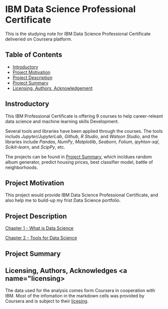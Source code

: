 # IBM Data Science Professional Certificate

This is the studying note for IBM Data Science Professional Certificate deliveried on Coursera platform. 

## Table of Contents 
* [Introductory](#Introductory)
* [Project Motivation](#motivation)
* [Project Description](#description)
* [Project Summary](#summary)
* [Licensing, Authors, Acknowledgement](#licensing)

## Instroductory
This IBM Professional Certificate is offering 9 courses to help career-releant data science and machine learning skills Development.

Several tools and libraries have been applied through the courses. The tools includs *Jupyter/JupyterLab*, *Github*, *R Studio*, and *Watson Studio*, and the libraries include *Pandas*, *NumPy*, *Matplotlib*, *Seaborn*, *Folium*, *ipyhton-sql*, *Scikit-learn*, and *ScipPy*, etc. 

The projects can be found in [Project Summary](), which incldues random album generator, predict housing prices, best classifier model, battle of neighborhoods. 

## Project Motivation <a name="motivation"></a>
This project would provide IBM Data Science Professional Certificate, and also help me to build-up my frist Data Science portfolio. 

## Project Description <a name="description"></a>
[Chapter 1 - What is Data Science](https://github.com/wtbrissy/IBM-Data-Science-Coursera/blob/draft/Project%20Description%20/1-What%20is%20data%20science.md)

[Chapter 2 - Tools for Data Science](https://github.com/wtbrissy/IBM-Data-Science-Coursera/blob/draft/Project%20Description%20/2-Tool%20for%20data%20science.md)

## Project Summary <a name="summary"></a>

## Licensing, Authors, Acknowledges <a name="licensing>
The data used for the analysis comes form Coursera in cooperation with IBM. Most of the infomation in the markdown cells was provided by Coursera and is subject to their [licesing](https://www.coursera.org/about/terms). 

